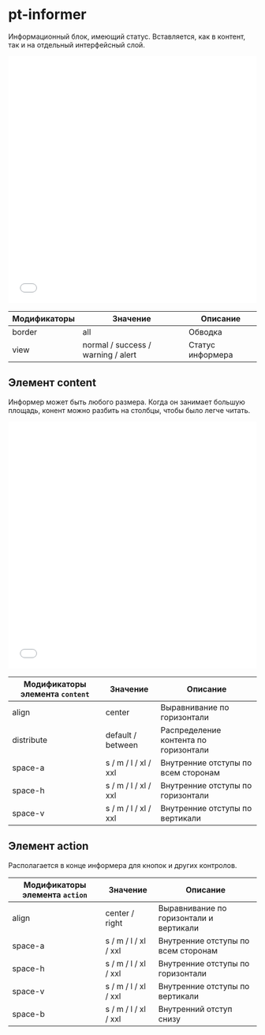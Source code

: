 # pt-informer

Информационный блок, имеющий статус. Вставляется, как в контент, так и на отдельный интерфейсный слой.

<iframe height='500' scrolling='no' title='pt-informer. Теория 1' src='//codepen.io/bem_design/embed/7745643cd2d4e611c2bdf5210f410b90/?height=265&theme-id=0&default-tab=result&embed-version=2&editable=true' frameborder='no' allowtransparency='true' allowfullscreen='true' style='width: 100%;'>See the Pen <a href='https://codepen.io/bem_design/pen/7745643cd2d4e611c2bdf5210f410b90/'>pt-informer. Теория 1</a> by BEM DESIGN (<a href='https://codepen.io/bem_design'>@bem_design</a>) on <a href='https://codepen.io'>CodePen</a>.
</iframe>

Модификаторы | Значение                           | Описание
------------ | ---------------------------------- | ----------------
border       | all                                | Обводка
view         | normal / success / warning / alert | Статус информера

## Элемент content

Информер может быть любого размера. Когда он занимает большую площадь, конент можно разбить на столбцы, чтобы было легче читать.

<iframe height='500' scrolling='no' title='pt-informer. Теория 2' src='//codepen.io/bem_design/embed/d84911f6774b80e6bde02217e4d7242f/?height=265&theme-id=0&default-tab=result&embed-version=2&editable=true' frameborder='no' allowtransparency='true' allowfullscreen='true' style='width: 100%;'>See the Pen <a href='https://codepen.io/bem_design/pen/d84911f6774b80e6bde02217e4d7242f/'>pt-informer. Теория 2</a> by BEM DESIGN (<a href='https://codepen.io/bem_design'>@bem_design</a>) on <a href='https://codepen.io'>CodePen</a>.
</iframe>

Модификаторы элемента `content`     | Значение              | Описание
----------------------------------- | --------------------- | -------------------------------------
align                               | center                | Выравнивание по горизонтали
distribute                          | default / between     | Распределение контента по горизонтали
space-a                             | s / m / l / xl / xxl  | Внутренние отступы по всем сторонам
space-h                             | s / m / l / xl / xxl  | Внутренние отступы по горизонтали
space-v                             | s / m / l / xl / xxl  | Внутренние отступы по вертикали

## Элемент action

Располагается в конце информера для кнопок и других контролов.

Модификаторы элемента `action`     | Значение              | Описание
---------------------------------- | --------------------- | ---------------------------------------
align                              | center / right        | Выравнивание по горизонтали и вертикали
space-a                            | s / m / l / xl / xxl  | Внутренние отступы по всем сторонам
space-h                            | s / m / l / xl / xxl  | Внутренние отступы по горизонтали
space-v                            | s / m / l / xl / xxl  | Внутренние отступы по вертикали
space-b                            | s / m / l / xl / xxl  | Внутренний отступ снизу